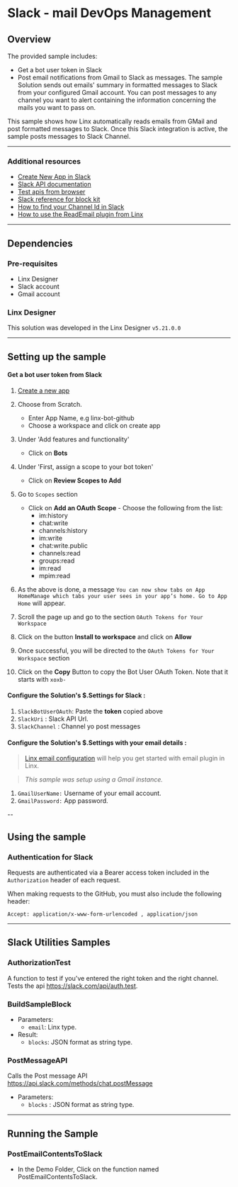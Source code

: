 # Slack - mail DevOps Management

## Overview

The provided sample includes:
- Get a bot user token in Slack
- Post email notifications from Gmail to Slack as messages. The sample Solution sends out emails' summary in formatted messages to Slack from your configured Gmail account. You can post messages to any channel you want to alert containing the information concerning the mails you want to pass on.

This sample shows how Linx automatically reads emails from GMail and post formatted messages to Slack.
Once this Slack integration is active, the sample posts messages to Slack Channel. 

---

### Additional resources
- [Create New App in Slack](https://api.slack.com/apps)
- [Slack API documentation](https://api.slack.com/apis)
- [Test apis from browser](https://api.slack.com/methods/chat.postMessage/test)
- [Slack reference for block kit](https://api.slack.com/reference/block-kit)
- [How to find your Channel Id in Slack](https://stackoverflow.com/questions/40940327/what-is-the-simplest-way-to-find-a-slack-team-id-and-a-channel-id) 
- [How to use the ReadEmail plugin from Linx](https://linx.software/docs/reference/plugins/email/content/reademail/?utm_source=linx&utm_medium=designer&utm_campaign=help)
---

## Dependencies

### Pre-requisites

- Linx Designer
- Slack account
- Gmail account

### Linx Designer

This solution was developed in the Linx Designer `v5.21.0.0`

---
## Setting up the sample
#### Get a bot user token from Slack
1. [Create a new app](https://api.slack.com/apps)
2. Choose from Scratch.  
      - Enter App Name, e.g linx-bot-github
      - Choose a workspace and click on create app

3. Under 'Add features and functionality' 
      - Click on **Bots**

4. Under 'First, assign a scope to your bot token'
      - Click on **Review Scopes to Add** 
5. Go to `Scopes` section
      - Click on **Add an OAuth Scope**
       - Choose the following from the list:
       	- im:history
       	- chat:write
       	- channels:history
       	- im:write
       	- chat:write.public
       	- channels:read  
       	- groups:read  
       	- im:read  
       	- mpim:read 
6. As the above is done, a message `You can now show tabs on App HomeManage which tabs your user sees in your app’s home. Go to App Home` will appear.
7. Scroll the page up and go to the section `OAuth Tokens for Your Workspace`
8. Click on the button **Install to workspace** and click on **Allow**
9. Once successful, you will be directed to the `OAuth Tokens for Your Workspace` section
10. Click on the **Copy** Button to copy the Bot User OAuth Token. Note that it starts with `xoxb-`

#### Configure the Solution's $.Settings for Slack :
1. `SlackBotUserOAuth`: Paste the **token** copied above
2. `SlackUri` : Slack API Url. 
3. `SlackChannel` : Channel yo post messages
   
#### Configure the Solution's $.Settings with your email details :

> [Linx email configuration](https://linx.software/docs/reference/plugins/email/content/reademail/?utm_source=linx&utm_medium=designer&utm_campaign=help) will help you get started with email plugin in Linx.

> _This sample was setup using a Gmail instance._

1. `GmailUserName:` Username of your email account.
2. `GmailPassword:` App password.

--

## Using the sample

### Authentication for Slack

Requests are authenticated via a Bearer access token included in the `Authorization` header of each request.

When making requests to the GitHub, you must also include the following header:

```
Accept: application/x-www-form-urlencoded , application/json
```
---

## Slack Utilities Samples 
### AuthorizationTest
A function to test if you've entered the right token and the right channel.  Tests the api https://slack.com/api/auth.test.
### BuildSampleBlock
- Parameters:
    - `email`: Linx type. 
- Result: 
    - `blocks`: JSON format as string type. 
### PostMessageAPI 
Calls the Post message API https://api.slack.com/methods/chat.postMessage
- Parameters:
   - `blocks` : JSON format as string type.  
---
## Running the Sample
### PostEmailContentsToSlack
- In the Demo Folder, Click on the function named PostEmailContentsToSlack.


